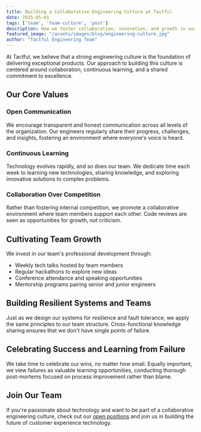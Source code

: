 ```yaml
---
title: Building a Collaborative Engineering Culture at Tactful
date: 2025-05-01
tags: ['team', 'team-culture', 'post']
description: How we foster collaboration, innovation, and growth in our engineering team at Tactful
featured_image: "/assets/images/blog/engineering-culture.jpg"
author: "Tactful Engineering Team"
---
```


At Tactful, we believe that a strong engineering culture is the foundation of delivering exceptional products. Our approach to building this culture is centered around collaboration, continuous learning, and a shared commitment to excellence.

## Our Core Values

### Open Communication

We encourage transparent and honest communication across all levels of the organization. Our engineers regularly share their progress, challenges, and insights, fostering an environment where everyone's voice is heard.

### Continuous Learning

Technology evolves rapidly, and so does our team. We dedicate time each week to learning new technologies, sharing knowledge, and exploring innovative solutions to complex problems.

### Collaboration Over Competition

Rather than fostering internal competition, we promote a collaborative environment where team members support each other. Code reviews are seen as opportunities for growth, not criticism.

## Cultivating Team Growth

We invest in our team's professional development through:

- Weekly tech talks hosted by team members
- Regular hackathons to explore new ideas
- Conference attendance and speaking opportunities
- Mentorship programs pairing senior and junior engineers

## Building Resilient Systems and Teams

Just as we design our systems for resilience and fault tolerance, we apply the same principles to our team structure. Cross-functional knowledge sharing ensures that we don't have single points of failure.

## Celebrating Success and Learning from Failure

We take time to celebrate our wins, no matter how small. Equally important, we view failures as valuable learning opportunities, conducting thorough post-mortems focused on process improvement rather than blame.

## Join Our Team

If you're passionate about technology and want to be part of a collaborative engineering culture, check out our [open positions](/jobs/) and join us in building the future of customer experience technology.